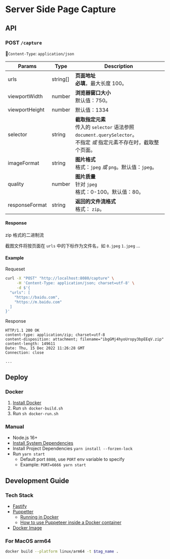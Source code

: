 # Server Side Page Capture

## API

### POST `/capture`

🚨`Content-Type`: `application/json`

| Params         | Type     | Description                                                  |
| -------------- | -------- | ------------------------------------------------------------ |
| urls           | string[] | **页面地址**<br />**必填**，最大长度 100。                   |
| viewportWidth  | number   | **浏览器窗口大小**<br />默认值：750。                        |
| viewportHeight | number   | 默认值：1334                                                 |
| selector       | string   | **截取指定元素**<br />传入的 `selector` 语法参照 `document.querySelector`。<br />不指定 _或_ 指定元素不存在时，截取整个页面。 |
| imageFormat    | string   | **图片格式**<br />格式：`jpeg` _或_ `png`。默认值：`jpeg`。  |
| quality        | number   | **图片质量**<br />针对 `jpeg`<br />格式：0-100。默认值：80。 |
| responseFormat | string   | **返回的文件流格式**<br />格式： `zip`。                     |

#### Response

zip 格式的二进制流

截图文件将按页面在 `urls` 中的下标作为文件名，如 `0.jpeg` `1.jpeg` ...

#### Example

Requeset

```sh
curl -X "POST" "http://localhost:8080/capture" \
     -H 'Content-Type: application/json; charset=utf-8' \
     -d $'{
  "urls": [
    "https://baidu.com",
    "https://m.baidu.com"
  ]
}'
```

Response

```http
HTTP/1.1 200 OK
content-type: application/zip; charset=utf-8
content-disposition: attachment; filename="ibgGMj4hyoUropy3bpEEqV.zip"
content-length: 149611
Date: Thu, 15 Dec 2022 11:26:28 GMT
Connection: close

...
```

## Deploy

### Docker

1. [Install Docker](https://docs.docker.com/engine/install/) 
2. Run `sh docker-build.sh`
3. Run `sh docker-run.sh`

### Manual

- Node.js 16+
- [Install System Dependencies](https://pptr.dev/troubleshooting#chrome-headless-doesnt-launch-on-unix)
- Install Project Dependencies `yarn install --forzen-lock`
- Run `yarn start`
  - Default port `8080`, use  `PORT` env variable to specify
  - Example:   `PORT=6666 yarn start` 


## Development Guide

### Tech Stack

- [Fastify](https://www.fastify.io/)
- [Puppetter](https://pptr.dev/)
  - [Running in Docker](https://pptr.dev/troubleshooting/#running-puppeteer-in-docker)
  - [How to use Puppeteer inside a Docker container](https://dev.to/cloudx/how-to-use-puppeteer-inside-a-docker-container-568c)
- [Docker Image](https://hub.docker.com/r/satantime/puppeteer-node)

### For MacOS arm64

```sh
docker build --platform linux/arm64 -t $tag_name .
```

